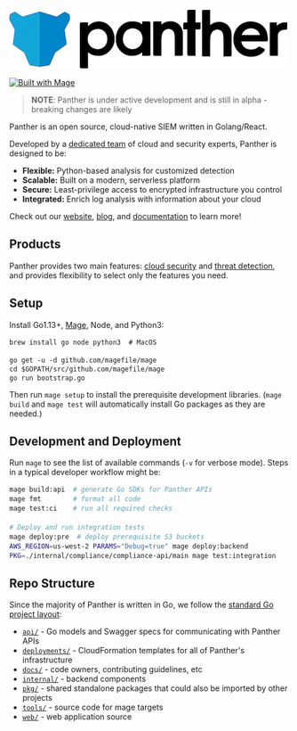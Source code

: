 ![Panther Logo](docs/img/logo-banner.png)

[![Built with Mage](https://magefile.org/badge.svg)](https://magefile.org)

> **NOTE**: Panther is under active development and is still in alpha - breaking changes are likely

Panther is an open source, cloud-native SIEM written in Golang/React.

Developed by a [dedicated team](https://runpanther.io/about/) of cloud and security experts, Panther is designed to be:

* **Flexible:** Python-based analysis for customized detection
* **Scalable:** Built on a modern, serverless platform
* **Secure:** Least-privilege access to encrypted infrastructure you control
* **Integrated:** Enrich log analysis with information about your cloud

Check out our [website](https://runpanther.io), [blog](https://blog.runpanther.io), and [documentation](https://docs.runpanther.io) to learn more!

## Products
Panther provides two main features: [cloud security](https://runpanther.io/compliance/) and
[threat detection](https://runpanther.io/log-analysis), and provides flexibility to select only the features you need.

## Setup
Install Go1.13+, [Mage](https://magefile.org/#installation), Node, and Python3:

```
brew install go node python3  # MacOS

go get -u -d github.com/magefile/mage
cd $GOPATH/src/github.com/magefile/mage
go run bootstrap.go
```

Then run `mage setup` to install the prerequisite development libraries.
(`mage build` and `mage test` will automatically install Go packages as they are needed.)

## Development and Deployment
Run `mage` to see the list of available commands (`-v` for verbose mode).
Steps in a typical developer workflow might be:

```bash
mage build:api  # generate Go SDKs for Panther APIs
mage fmt        # format all code
mage test:ci    # run all required checks

# Deploy and run integration tests
mage deploy:pre  # deploy prerequisite S3 buckets
AWS_REGION=us-west-2 PARAMS="Debug=true" mage deploy:backend
PKG=./internal/compliance/compliance-api/main mage test:integration
```

## Repo Structure
Since the majority of Panther is written in Go, we follow the [standard Go project layout](https://github.com/golang-standards/project-layout):

* [`api/`](api) - Go models and Swagger specs for communicating with Panther APIs
* [`deployments/`](deployments) - CloudFormation templates for all of Panther's infrastructure
* [`docs/`](docs) - code owners, contributing guidelines, etc
* [`internal/`](internal) - backend components
* [`pkg/`](pkg) - shared standalone packages that could also be imported by other projects
* [`tools/`](tools) - source code for mage targets
* [`web/`](web) - web application source
